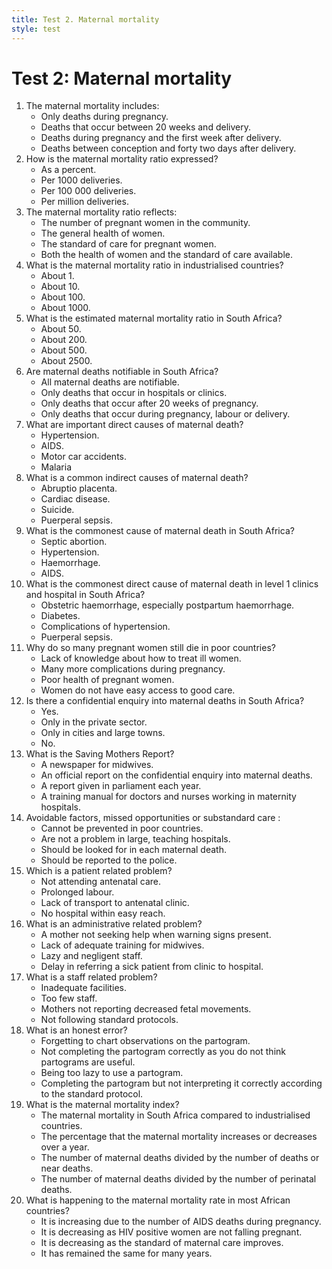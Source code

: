```yaml
---
title: Test 2. Maternal mortality
style: test
---
```


# Test 2: Maternal mortality

1.	The maternal mortality includes:
	-	Only deaths during pregnancy.
	-	Deaths that occur between 20 weeks and delivery.
	-	Deaths during pregnancy and the first week after delivery.
	+	Deaths between conception and forty two days after delivery.
2.	How is the maternal mortality ratio expressed?
	-	As a percent.
	-	Per 1000 deliveries.
	+	Per 100 000 deliveries.
	-	Per million deliveries.
3.	The maternal mortality ratio reflects:
	-	The number of pregnant women in the community.
	-	The general health of women.
	-	The standard of care for pregnant women.
	+	Both the health of women and the standard of care available.
4.	What is the maternal mortality ratio in industrialised countries?
	-	About 1.
	+	About 10.
	-	About 100.
	-	About 1000.
5.	What is the estimated maternal mortality ratio in South Africa?
	-	About 50.
	+	About 200.
	-	About 500.
	-	About 2500.
6.	Are maternal deaths notifiable in South Africa?
	+	All maternal deaths are notifiable.
	-	Only deaths that occur in hospitals or clinics.
	-	Only deaths that occur after 20 weeks of pregnancy.
	-	Only deaths that occur during pregnancy, labour or delivery.
7.	What are important direct causes of maternal death?
	+	Hypertension.
	-	AIDS.
	-	Motor car accidents.
	-	Malaria
8.	What is a common indirect causes of maternal death?
	-	Abruptio placenta.
	+	Cardiac disease.
	-	Suicide.
	-	Puerperal sepsis.
9.	What is the commonest cause of maternal death in South Africa?
	-	Septic abortion.
	-	Hypertension.
	-	Haemorrhage.
	+	AIDS.
10.	What is the commonest direct cause of maternal death in level 1 clinics and hospital in South Africa?
	+	Obstetric haemorrhage, especially postpartum haemorrhage.
	-	Diabetes.
	-	Complications of hypertension.
	-	Puerperal sepsis.
11.	Why do so many pregnant women still die in poor countries?
	-	Lack of knowledge about how to treat ill women.
	-	Many more complications during pregnancy.
	-	Poor health of pregnant women.
	+	Women do not have easy access to good care.
12.	Is there a confidential enquiry into maternal deaths in South Africa?
	+	Yes.
	-	Only in the private sector.
	-	Only in cities and large towns.
	-	No.
13.	What is the Saving Mothers Report?
	-	A newspaper for midwives.
	+	An official report on the confidential enquiry into maternal deaths.
	-	A report given in parliament each year.
	-	A training manual for doctors and nurses working in maternity hospitals.
14.	Avoidable factors, missed opportunities or substandard care :
	-	Cannot be prevented in poor countries.
	-	Are not a problem in large, teaching hospitals.
	+	Should be looked for in each maternal death.
	-	Should be reported to the police.
15.	Which is a patient related problem?
	+	Not attending antenatal care.
	-	Prolonged labour.
	-	Lack of transport to antenatal clinic.
	-	No hospital within easy reach.
16.	What is an administrative related problem?
	-	A mother not seeking help when warning signs present.
	+	Lack of adequate training for midwives.
	-	Lazy and negligent staff.
	-	Delay in referring a sick patient from clinic to hospital.
17.	What is a staff related problem?
	-	Inadequate facilities.
	-	Too few staff.
	-	Mothers not reporting decreased fetal movements.
	+	Not following standard protocols.
18.	What is an honest error?
	+	Forgetting to chart observations on the partogram.
	-	Not completing the partogram correctly as you do not think partograms are useful.
	-	Being too lazy to use a partogram.
	-	Completing the partogram but not interpreting it correctly according to the standard protocol.
19.	What is the maternal mortality index?
	-	The maternal mortality in South Africa compared to industrialised countries.
	-	The percentage that the maternal mortality increases or decreases over a year.
	+	The number of maternal deaths divided by the number of deaths or near deaths.
	-	The number of maternal deaths divided by the number of perinatal deaths.
20.	What is happening to the maternal mortality rate in most African countries?
	+	It is increasing due to the number of AIDS deaths during pregnancy.
	-	It is decreasing as HIV positive women are not falling pregnant.
	-	It is decreasing as the standard of maternal care improves.
	-	It has remained the same for many years.
